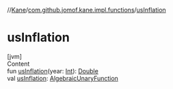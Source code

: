 //[Kane](../index.md)/[com.github.jomof.kane.impl.functions](index.md)/[usInflation](us-inflation.md)



# usInflation  
[jvm]  
Content  
fun [usInflation](us-inflation.md)(year: [Int](https://kotlinlang.org/api/latest/jvm/stdlib/kotlin/-int/index.html)): [Double](https://kotlinlang.org/api/latest/jvm/stdlib/kotlin/-double/index.html)  
val [usInflation](us-inflation.md): [AlgebraicUnaryFunction](-algebraic-unary-function/index.md)  



